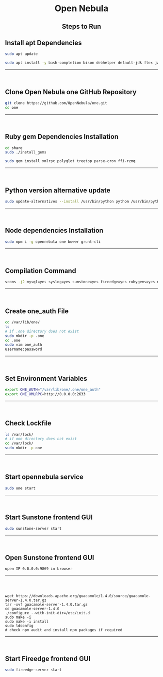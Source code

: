 <h1 align="center"> Open Nebula </h1>
<h2 align="center"> Steps to Run </h2>

## Install apt Dependencies
```bash
sudo apt update
```
```bash
sudo apt install -y bash-completion bison debhelper default-jdk flex javahelper libmysql++-dev libsqlite3-dev libssl-dev libsystemd-dev libws-commons-util-java libxml2-dev libxslt1-dev libcurl4-openssl-dev libcurl4 libvncserver-dev postgresql-server-dev-all python3-setuptools libzmq3-dev python2 build-essential libcairo2-dev libjpeg-turbo8-dev libxmlrpc-core-c3-dev npm ronn ruby scons libxmlrpc-c++8-dev libtelnet-dev libwebsockets-dev libpulse-dev libvorbis-dev libwebp-dev libssl-dev libpango1.0-dev libswscale-dev libavcodec-dev libavutil-dev libavformat-dev libpng-dev libtool-bin libossp-uuid-dev libvncserver-dev freerdp2-dev libssh2-1-dev ruby-rubygems
```
---
&nbsp;  
## Clone Open Nebula one GitHub Repository
```bash
git clone https://github.com/OpenNebula/one.git
cd one
```
---
&nbsp;  
## Ruby gem Dependencies Installation
```bash
cd share
sudo ./install_gems

sudo gem install xmlrpc polyglot treetop parse-cron ffi-rzmq
```
---
&nbsp;  
## Python version alternative update
```bash
sudo update-alternatives --install /usr/bin/python python /usr/bin/python2 1
```
---
&nbsp;  
## Node dependencies Installation
```bash
sudo npm i -g opennebula one bower grunt-cli
```
---
&nbsp;  
## Compilation Command
```bash
scons -j2 mysql=yes syslog=yes sunstone=yes fireedge=yes rubygems=yes new_xmlrpc=yes docker_machine=yes systemd=yes
```
---
&nbsp;  
## Create one_auth File
```bash
cd /var/lib/one/
ls
# if .one directory does not exist
sudo mkdir -p .one
cd .one
sudo vim one_auth
username:password
```
---
&nbsp;  
## Set Environment Variables
```bash
export ONE_AUTH="/var/lib/one/.one/one_auth"
export ONE_XMLRPC=http://0.0.0.0:2633
```
---
&nbsp;  
## Check Lockfile
```bash
ls /var/lock/
# if one directory does not exist
cd /var/lock/
sudo mkdir -p one
```
---
&nbsp;  
## Start opennebula service
```bash
sudo one start
```
---
&nbsp;  
## Start Sunstone frontend GUI
```bash
sudo sunstone-server start
```
---
&nbsp;  
## Open Sunstone frontend GUI
```
open IP 0.0.0.0:9869 in browser
```
---
&nbsp;  
## 
```
wget https://downloads.apache.org/guacamole/1.4.0/source/guacamole-server-1.4.0.tar.gz
tar -xvf guacamole-server-1.4.0.tar.gz
cd guacamole-server-1.4.0
./configure --with-init-dir=/etc/init.d
sudo make -i
sudo make -i install
sudo ldconfig
# check npm audit and install npm packages if required
```
---
&nbsp;  
## Start Fireedge frontend GUI
```bash
sudo fireedge-server start
```
